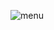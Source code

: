 
![menu](https://user-images.githubusercontent.com/71906604/170691675-0f8a04f8-0b37-4859-b23e-336c2197b545.png)

